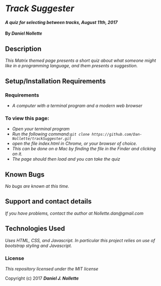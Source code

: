 # _Track Suggester_

#### _A quiz for selecting between tracks, August 11th, 2017_

#### By _**Daniel Nollette**_

## Description

_This Matrix themed page presents a short quiz about what someone might like in a programming language, and them presents a suggestion._

## Setup/Installation Requirements

### Requirements
* _A computer with a terminal program and a modern web browser_

### To view this page:
* _Open your terminal program_
* _Run the following command:`git clone https://github.com/Dan-Nollette/trackSuggester.git`_
* _open the file index.html in Chrome, or your browser of choice._
* _This can be done on a Mac by finding the file in the Finder and clicking on it._
* _The page should then load and you can take the quiz_

## Known Bugs

_No bugs are known at this time._

## Support and contact details

_If you have problems, contact the author at Nollette.dan@gmail.com_

## Technologies Used

_Uses HTML, CSS, and Javascript. In particular this project relies on use of bootstrap styling and Javascript._

### License

*This repository licensed under the MIT license*

Copyright (c) 2017 **_Daniel J. Nollette_**
